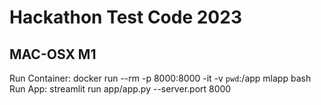 # Hackathon Test Code 2023

MAC-OSX M1
----

Run Container: docker run --rm -p 8000:8000 -it -v `pwd`:/app mlapp bash
Run App: streamlit run app/app.py --server.port 8000